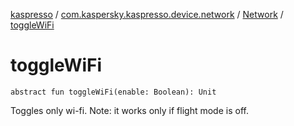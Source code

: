 [kaspresso](../../index.md) / [com.kaspersky.kaspresso.device.network](../index.md) / [Network](index.md) / [toggleWiFi](./toggle-wi-fi.md)

# toggleWiFi

`abstract fun toggleWiFi(enable: Boolean): Unit`

Toggles only wi-fi. Note: it works only if flight mode is off.

